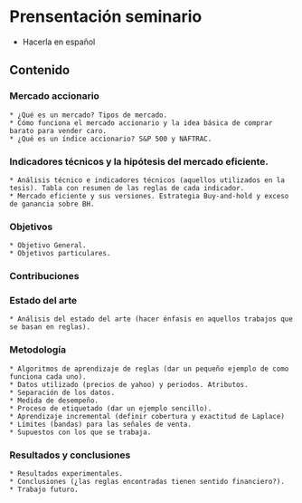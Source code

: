 # Prensentación seminario
* Hacerla en español

## Contenido
### Mercado accionario
    * ¿Qué es un mercado? Tipos de mercado.
    * Cómo funciona el mercado accionario y la idea básica de comprar barato para vender caro.
    * ¿Qué es un índice accionario? S&P 500 y NAFTRAC.
### Indicadores técnicos y la hipótesis del mercado eficiente.    
    * Análisis técnico e indicadores técnicos (aquellos utilizados en la tesis). Tabla con resumen de las reglas de cada indicador.
    * Mercado eficiente y sus versiones. Estrategia Buy-and-hold y exceso de ganancia sobre BH.
### Objetivos
    * Objetivo General.
    * Objetivos particulares.
### Contribuciones    
### Estado del arte    
    * Análisis del estado del arte (hacer énfasis en aquellos trabajos que se basan en reglas).
### Metodología    
    * Algoritmos de aprendizaje de reglas (dar un pequeño ejemplo de como funciona cada uno).
    * Datos utilizado (precios de yahoo) y periodos. Atributos.
    * Separación de los datos.
    * Medida de desempeño.
    * Proceso de etiquetado (dar un ejemplo sencillo).
    * Aprendizaje incremental (definir cobertura y exactitud de Laplace)
    * Límites (bandas) para las señales de venta.
    * Supuestos con los que se trabaja.
### Resultados y conclusiones    
    * Resultados experimentales.
    * Conclusiones (¿las reglas encontradas tienen sentido financiero?).
    * Trabajo futuro.
